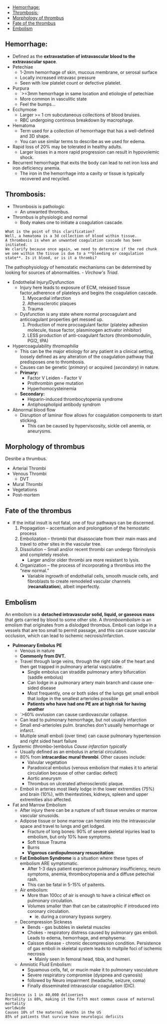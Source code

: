 - [Hemorrhage:](#hemorrhage)
- [Thrombosis:](#thrombosis)
- [Morphology of thrombus](#morphology-of-thrombus)
- [Fate of the thrombus](#fate-of-the-thrombus)
- [Embolism](#embolism)

## Hemorrhage:
- Defined as the **extravastation of intravascular blood to the extravascular space**.
- Petechiae
  - 1-2mm hemorrhage of skin, mucous membrane, or serosal surface
  - Locally increased intravasc pressure
  - Seen with low platelet count or defective platelet.
- Purpura
  - `>=3mm hemorrhage in same location and etiologie of petechiae
  - More common in vasculitic state
  - Feel the bumps...
- Ecchymose
  - Larger >= 1 cm subcutaneous collections of blood bruises.
  - RBC undergoing continous breakdown by macrophage.
- Hematoma
  - Term used for a collection of hemorrhage that has a well-defined and 3D shape.
  - You can use similar terms to describe as we used for edema.
- Rapid loss of 20% may be tolerated in healthy adults. 
  - Larger losses in a more rapid progression can result in hypovolemic shock.
- Recurrent hemorrhage that exits the body can lead to net iron loss and iron deficiency  anemia. 
  - The iron in the hemorrhage into a cavity or tissue is typically recovered and recycled.
 ## Thrombosis:
 - Thrombosis is pathologic
   - An unwanted thrombus.
 - Thrombus is physiologic and normal
   - Body makes one to initiate a coagulation cascade.
```
What is the point of this clarification?
Well, a hematoma is a 3d collection of blood within tissue.
A thrombosis is when an unwanted coagulation cascade has been initiated.
We clarify because once again, we need to determine if the red chunk we see within the tissue is due to a **bleeding or coagulation state**. Is it blood, or is it a thrombi?
```
The pathophysiology of hemostatic mechanisms can be determined by looking for sources of abnormalities. - *Virchow's Triad*.  
  - Endothelial Injury/Dysfunction
    - Injury here leads to exposure of ECM, released tissue factor,adherence of plateleys and begins the coagulation cascade.
      1. Myocardial infarction
      2. Atherosclerotic plaques
      3. Trauma
    - Dysfunction is any state where normal procoagulant and anticoagulant properties get messed up.
      1. Production of more procoagulant factor (plateley adhesion molecule, tissue factor, plasminogen activator inhibitor)
      2. LESS production of anti-coagulant factors (thrombomodulin, PGI2, tPA)
  - Hypercoagulability *thromophilia*
    - This can be the major etiology for any patient in a clinical setting, loosely defined as any alteration of the coagulation pathway that predisposes one to thrombosis. 
    - Causes can be genetic (*primary*) or acquired (*secondary*) in nature. 
    - **Primary:**
      - Factor V Leiden - Factor V 
      - Prothrombin gene mutation
      - Hyperhomocysteinemia
    - **Secondary:**
      - Heparin-induced thrombocytopenia syndrome
      - Antiphospholipid antibody syndrom
  - Abnormal blood flow
    - Disruption of laminar flow allows for coagulation components to start sticking.
      - This can be caused by hyperviscosity, sickle cell anemia, or aneurysms.
## Morphology of thrombus
Desribe a thrumbus.
- Arterial Thrombi
- Venous Thrombi
  - DVT
- Mural Thrombi
- Vegetations
- Post-mortem
## Fate of the thrombus
- If the initial insult is not fatal, one of four pathways can be discerned.
  1. Propagation – accentuation and prolongation of the hemostatic process
  2. Embolization – thrombi that disassociate from their main mass and travel to other sites  in the vascular tree.
  3. Dissolution – Small and/or recent thrombi can undergo fibrinolysis and completely  resolve. 
     - Larger and/or older thrombi are more resistant to lysis.
  4. Organization – the process of incorporating a thrombus into the “new normal.” 
     - Variable ingrowth of endothelial cells, smooth muscle cells, and fibroblasts to create remodeled vascular channels (**recanalization**), albeit imperfectly.
    
## Embolism
An embolism is a **detached intravascular solid, liquid, or gaseous mass** that gets carried by blood to some other site. A *thromboembolism* is an emolism that originates from a dislodged thrombus. Emboli can lodge in a vessels that are too small to permit passage, and this can cause vascular occlusion, which can lead to ischemic necrosis/infarction.
- **Pulmonary Embolus** **PE**
  - Venous in nature
  - **Commonly from DVT.**
  - Travel through large veins, through the right side of the heart and then get trapped in pulmonary arterial vasculatire.
    - Single embolus can straddle pulmonary artery bifurcation (saddle embolus)
    - Can lodge in a pulmonary artery main branch and cause one-sided disease
    - Most frequently, one or both sides of the lungs get small emboli that lodge in the smallest arterioles possible
    - **Patients who have had one PE are at high risk for having another**
  - `>60% ovvlusion can cause cardiovascular collapse.
  - Can lead to pulmonary hemorrhage, but not usually infarction
  - Small end-arterioles pulm. branches don't usually hemorrhage or infarct.
  - Multiple small emboli (over time) can cause pulmonary hypertension and right sided heart failure
- Systemic (thrombo-)embolus *Cause infarction typically*
    - Usually defined as an embolus in arterial circulation. 
    - 80% from **intracardiac mural thrombi**. Other causes include:
      - Valvular vegetation
      - Paradoxical embolus (venous embolism that makes it to arterial circulation because of other cardiac defect)
      - Aortic aneurysm
      - Thrombus on ulcerated atherosclerotic plaque. 
    - Emboli in arteries most likely lodge in the lower extremities (75%) and brain (10%), with theintestines, kidneys, spleen and upper extremities also affected.
- Fat and Marrow Embolism
  - After injury there can be a rupture of soft tissue venules or marrow vascular sinusoids.
  - Adipose tissue or bone marrow can herniate into the intravascular space and travel to lungs and get lodged.
    - Fracture of long bones: 90% of severe skeletal injuries lead to embolism, but only 10% have symptoms.
    - Soft tissue Trauma
    - Burns
    - **Vigorous cardiopulmonary resuscitation**:
  - **Fat Embolism Syndrome** is a situation where these types of embolism ARE symptomatic.
    - After 1-3 days patient experience pulmonary insufficiency, neuro symptoms, anemia, thrombocytopenia and a diffuse petechial rash.
    - This can be fatal in 5-15% of paitents.
  - Air embolism: 
    - More than 100cc of air is enough to have a clinical effect on pulmonary circulation.
    - Volumes smaller than that can be catastrophic if introduced into coronary circulation.
      - ie. during a coronary bypass surgery.
  - Decompression Sickness
    - Bends - gas bubbles in skeletal muscles
    - Chokes - respiratory distress caused by pulmonary gas emboli. Leads to edema, hemorrhage, and emphysema:
    - Caisson disease - chronic decompression condition. Persistence of gas emboli in skeletal system leads to multpile foci of ischemic necrosis
      - Mainly seen in femoral head, tibia, and humeri.
  - Amniotic Fluid Embolism:
    - Squamous cells, fat, or mucin make it to pulmonary vasculature
    - Severe respiratory compromise (dyspnea and cyanosis)
    - followed by Neuro impairment (headache, seizure, coma)
    - Finally disseminated intravascular coagulation (DIC).
```
Incidence is 1 in 40,000 deliveries
Mortality is 80%, making it the fifth most common cause of maternal mortality
worldwide
Causes 10% of the maternal deaths in the US
85% of patients that survive have neurologic deficits
```